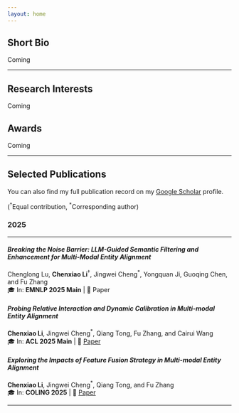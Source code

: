 ```yaml
---
layout: home
---
```


## Short Bio
Coming

---
## Research Interests
Coming


## Awards
Coming

---
## Selected Publications

You can also find my full publication record on my [Google Scholar][GS] profile. 

(<sup>†</sup>Equal contribution, <sup>*</sup>Corresponding author)

### 2025
---------------


#### *Breaking the Noise Barrier: LLM-Guided Semantic Filtering and Enhancement for Multi-Modal Entity Alignment*
Chenglong Lu, **Chenxiao Li**<sup>†</sup>, Jingwei Cheng<sup>*</sup>, Yongquan Ji, Guoqing Chen, and Fu Zhang  
🎓 In: **EMNLP 2025 Main** | 📄 Paper

#### *Probing Relative Interaction and Dynamic Calibration in Multi-modal Entity Alignment*

**Chenxiao Li**, Jingwei Cheng<sup>*</sup>, Qiang Tong, Fu Zhang, and Cairui Wang  
🎓 In: **ACL 2025 Main** | 📄 [Paper](https://aclanthology.org/2025.acl-long.1384.pdf)

#### *Exploring the Impacts of Feature Fusion Strategy in Multi-modal Entity Alignment*

**Chenxiao Li**, Jingwei Cheng<sup>*</sup>, Qiang Tong, and Fu Zhang  
🎓 In: **COLING 2025** | 📄 [Paper](https://aclanthology.org/2025.coling-main.522.pdf)

[GS]: https://scholar.google.com/citations?user=C6zKhQwAAAAJ&hl=en

---
